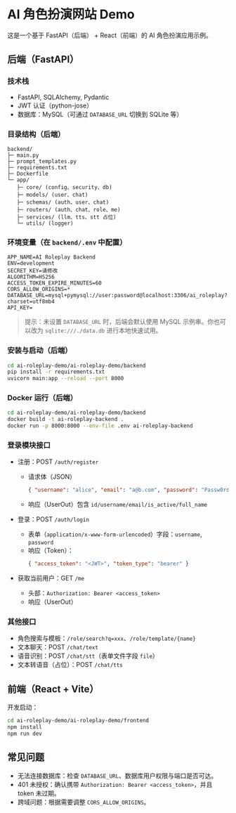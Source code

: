 # AI 角色扮演网站 Demo

这是一个基于 FastAPI（后端） + React（前端）的 AI 角色扮演应用示例。

## 后端（FastAPI）

### 技术栈
- FastAPI, SQLAlchemy, Pydantic
- JWT 认证（python-jose）
- 数据库：MySQL（可通过 `DATABASE_URL` 切换到 SQLite 等）

### 目录结构（后端）
```
backend/
├─ main.py
├─ prompt_templates.py
├─ requirements.txt
├─ Dockerfile
└─ app/
   ├─ core/ (config、security、db)
   ├─ models/ (user、chat)
   ├─ schemas/ (auth、user、chat)
   ├─ routers/ (auth、chat、role、me)
   ├─ services/ (llm、tts、stt 占位)
   └─ utils/ (logger)
```

### 环境变量（在 `backend/.env` 中配置）
```
APP_NAME=AI Roleplay Backend
ENV=development
SECRET_KEY=请修改
ALGORITHM=HS256
ACCESS_TOKEN_EXPIRE_MINUTES=60
CORS_ALLOW_ORIGINS=*
DATABASE_URL=mysql+pymysql://user:password@localhost:3306/ai_roleplay?charset=utf8mb4
API_KEY=
```

> 提示：未设置 `DATABASE_URL` 时，后端会默认使用 MySQL 示例串。你也可以改为 `sqlite:///./data.db` 进行本地快速试用。

### 安装与启动（后端）
```bash
cd ai-roleplay-demo/ai-roleplay-demo/backend
pip install -r requirements.txt
uvicorn main:app --reload --port 8000
```

### Docker 运行（后端）
```bash
cd ai-roleplay-demo/ai-roleplay-demo/backend
docker build -t ai-roleplay-backend .
docker run -p 8000:8000 --env-file .env ai-roleplay-backend
```

### 登录模块接口

- 注册：POST `/auth/register`
  - 请求体（JSON）
    ```json
    { "username": "alice", "email": "a@b.com", "password": "Passw0rd" }
    ```
  - 响应（UserOut）包含 `id/username/email/is_active/full_name`

- 登录：POST `/auth/login`
  - 表单（`application/x-www-form-urlencoded`）字段：`username`, `password`
  - 响应（Token）：
    ```json
    { "access_token": "<JWT>", "token_type": "bearer" }
    ```

- 获取当前用户：GET `/me`
  - 头部：`Authorization: Bearer <access_token>`
  - 响应（UserOut）

### 其他接口
- 角色搜索与模板：`/role/search?q=xxx`、`/role/template/{name}`
- 文本聊天：POST `/chat/text`
- 语音识别：POST `/chat/stt`（表单文件字段 `file`）
- 文本转语音（占位）：POST `/chat/tts`

## 前端（React + Vite）

开发启动：
```bash
cd ai-roleplay-demo/ai-roleplay-demo/frontend
npm install
npm run dev
```

## 常见问题
- 无法连接数据库：检查 `DATABASE_URL`、数据库用户权限与端口是否可达。
- 401 未授权：确认携带 `Authorization: Bearer <access_token>`，并且 token 未过期。
- 跨域问题：根据需要调整 `CORS_ALLOW_ORIGINS`。
